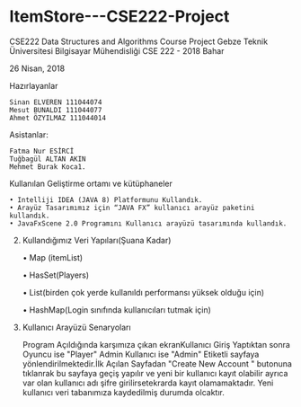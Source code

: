 # ItemStore---CSE222-Project

CSE222 Data Structures and Algorithms Course Project
  Gebze Teknik Üniversitesi
  Bilgisayar Mühendisliği
  CSE 222 - 2018 Bahar


  
  26 Nisan, 2018

Hazırlayanlar

    Sinan ELVEREN 111044074  
    Mesut BUNALDI 111044077
    Ahmet ÖZYILMAZ 111044014
  


Asistanlar:

    Fatma Nur ESİRCİ
    Tuğbagül ALTAN AKIN
    Mehmet Burak Koca1. 
  
  
  
  
Kullanılan Geliştirme ortamı ve kütüphaneler

    • Intelliji IDEA (JAVA 8) Platformunu Kullandık.
    • Arayüz Tasarımımız için “JAVA FX” kullanıcı arayüz paketini kullandık.
    • JavaFxScene 2.0 Programını Kullanıcı arayüzü tasarımında kullandık.
  


2. Kullandığımız Veri Yapıları(Şuana Kadar)

    • Map (itemList)

    • HasSet(Players)

    • List(birden çok yerde kullanıldı performansı yüksek olduğu için)

    • HashMap(Login sınıfında kullanıcıları tutmak için)
    
    
  
  
3. Kullanıcı Arayüzü Senaryoları

    Program Açıldığında karşımıza çıkan ekranKullanıcı Giriş Yaptıktan sonra Oyuncu ise "Player" 
    Admin Kullanıcı ise "Admin" Etiketli sayfaya yönlendirilmektedir.İlk Açılan Sayfadan 
    "Create New Account " butonuna tıklanrak bu sayfaya geçiş  yapılır ve yeni bir kullanıcı
    kayıt olabilir ayrıca var olan kullanıcı adı şifre girilirsetekrarda kayıt olamamaktadır.
    Yeni kullanıcı veri tabanımıza kaydedilmiş durumda olcaktır. 
  
